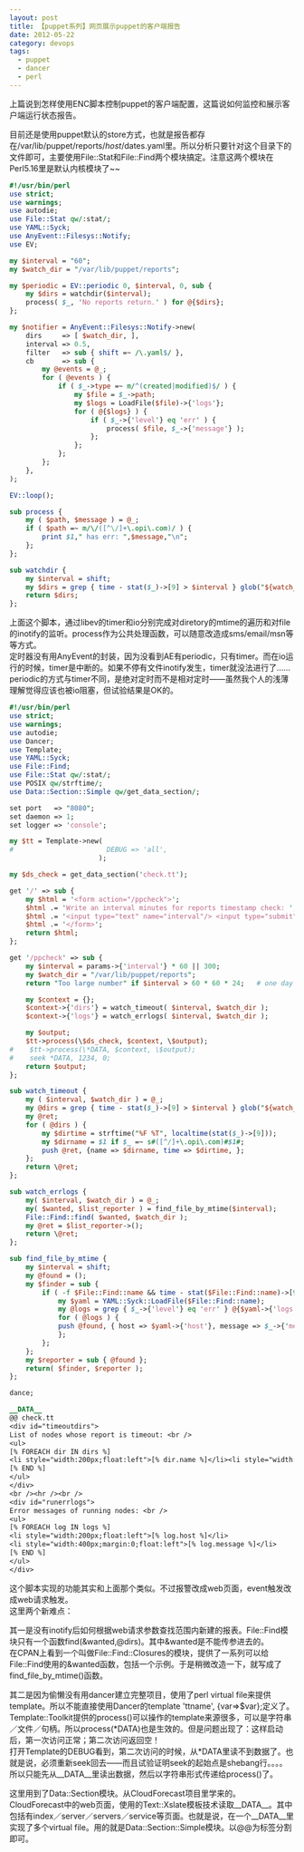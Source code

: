 ```yaml
---
layout: post
title: 【puppet系列】网页展示puppet的客户端报告
date: 2012-05-22
category: devops
tags:
  - puppet
  - dancer
  - perl
---
```


上篇说到怎样使用ENC脚本控制puppet的客户端配置，这篇说如何监控和展示客户端运行状态报告。

目前还是使用puppet默认的store方式，也就是报告都存在/var/lib/puppet/reports/$host/$dates.yaml里。所以分析只要针对这个目录下的文件即可，主要使用File::Stat和File::Find两个模块搞定。注意这两个模块在Perl5.16里是默认内核模块了~~

```perl
#!/usr/bin/perl
use strict;
use warnings;
use autodie;
use File::Stat qw/:stat/;
use YAML::Syck;
use AnyEvent::Filesys::Notify;
use EV;

my $interval = "60";
my $watch_dir = "/var/lib/puppet/reports";

my $periodic = EV::periodic 0, $interval, 0, sub {
    my $dirs = watchdir($interval);
    process( $_, 'No reports return.' ) for @{$dirs};
};

my $notifier = AnyEvent::Filesys::Notify->new(
    dirs     => [ $watch_dir, ],
    interval => 0.5,
    filter   => sub { shift =~ /\.yaml$/ },
    cb       => sub {
        my @events = @_;
        for ( @events ) {
            if ( $_->type =~ m/^(created|modified)$/ ) {
                my $file = $_->path;
                my $logs = LoadFile($file)->{'logs'};
                for ( @{$logs} ) {
                    if ( $_->{'level'} eq 'err' ) {
                        process( $file, $_->{'message'} );
                    };
                };
            };
        };
    },
);

EV::loop();

sub process {
    my ( $path, $message ) = @_;
    if ( $path =~ m/\/([^\/]+\.opi\.com)/ ) {
        print $1," has err: ",$message,"\n";
    };
};

sub watchdir {
    my $interval = shift;
    my $dirs = grep { time - stat($_)->[9] > $interval } glob("${watch_dir}/*");
    return $dirs;
};

```
上面这个脚本，通过libev的timer和io分别完成对diretory的mtime的遍历和对file的inotify的监听。process作为公共处理函数，可以随意改造成sms/email/msn等等方式。    
定时器没有用AnyEvent的封装，因为没看到AE有periodic，只有timer。而在io运行的时候，timer是中断的。如果不停有文件inotify发生，timer就没法进行了……periodic的方式与timer不同，是绝对定时而不是相对定时——虽然我个人的浅薄理解觉得应该也被io阻塞，但试验结果是OK的。

```perl
#!/usr/bin/perl
use strict;
use warnings;
use autodie;
use Dancer;
use Template;
use YAML::Syck;
use File::Find;
use File::Stat qw/:stat/;
use POSIX qw/strftime/;
use Data::Section::Simple qw/get_data_section/;

set port   => "8080";
set daemon => 1;
set logger => 'console';

my $tt = Template->new(
#                       DEBUG => 'all',
                      );

my $ds_check = get_data_section('check.tt');

get '/' => sub {
    my $html = '<form action="/ppcheck">';
    $html .= 'Write an interval minutes for reports timestamp check: ';
    $html .= '<input type="text" name="interval"/> <input type="submit" value="submit" />';
    $html .= '</form>';
    return $html;
};

get '/ppcheck' => sub {
    my $interval = params->{'interval'} * 60 || 300;
    my $watch_dir = "/var/lib/puppet/reports";
    return "Too large number" if $interval > 60 * 60 * 24;   # one day

    my $context = {};
    $context->{'dirs'} = watch_timeout( $interval, $watch_dir );
    $context->{'logs'} = watch_errlogs( $interval, $watch_dir );

    my $output;
    $tt->process(\$ds_check, $context, \$output);
#    $tt->process(\*DATA, $context, \$output);
#    seek *DATA, 1234, 0;
    return $output;
};

sub watch_timeout {
    my ( $interval, $watch_dir ) = @_;
    my @dirs = grep { time - stat($_)->[9] > $interval } glob("${watch_dir}/*");
    my @ret;
    for ( @dirs ) {
        my $dirtime = strftime("%F %T", localtime(stat($_)->[9]));
        my $dirname = $1 if $_ =~ s#([^/]+\.opi\.com)#$1#;
        push @ret, {name => $dirname, time => $dirtime, };
    };
    return \@ret;
};

sub watch_errlogs {
    my( $interval, $watch_dir ) = @_;
    my( $wanted, $list_reporter ) = find_file_by_mtime($interval);
    File::Find::find( $wanted, $watch_dir );
    my @ret = $list_reporter->();
    return \@ret;
};

sub find_file_by_mtime {
    my $interval = shift;
    my @found = ();
    my $finder = sub {
        if ( -f $File::Find::name && time - stat($File::Find::name)->[9] < $interval ) {
            my $yaml = YAML::Syck::LoadFile($File::Find::name);
            my @logs = grep { $_->{'level'} eq 'err' } @{$yaml->{'logs'}};
            for ( @logs ) {
            push @found, { host => $yaml->{'host'}, message => $_->{'message'}, };
            };
        };
    };
    my $reporter = sub { @found };
    return( $finder, $reporter );
};

dance;

__DATA__
@@ check.tt
<div id="timeoutdirs">
List of nodes whose report is timeout: <br />
<ul>
[% FOREACH dir IN dirs %]
<li style="width:200px;float:left">[% dir.name %]</li><li style="width:200px;margin:0;float:left">[% dir.time %]</li>
[% END %]
</ul>
</div>
<br /><hr /><br />
<div id="runerrlogs">
Error messages of running nodes: <br />
<ul>
[% FOREACH log IN logs %]
<li style="width:200px;float:left">[% log.host %]</li>
<li style="width:400px;margin:0;float:left">[% log.message %]</li>
[% END %]
</ul>
</div>
```
这个脚本实现的功能其实和上面那个类似。不过报警改成web页面，event触发改成web请求触发。    
这里两个新难点：

其一是没有inotify后如何根据web请求参数查找范围内新建的报表。File::Find模块只有一个函数find(\&wanted,@dirs)。其中&wanted是不能传参进去的。    
在CPAN上看到一个叫做File::Find::Closures的模块，提供了一系列可以给File::Find使用的&wanted函数，包括一个示例。于是稍微改造一下，就写成了find_file_by_mtime()函数。

其二是因为偷懒没有用dancer建立完整项目，使用了perl virtual file来提供template。所以不能直接使用Dancer的template 'ttname', {var=>\$var};定义了。    
Template::Toolkit提供的process()可以操作的template来源很多，可以是字符串／文件／句柄。所以process(\*DATA)也是生效的。但是问题出现了：这样启动后，第一次访问正常；第二次访问返回空！    
打开Template的DEBUG看到，第二次访问的时候，从*DATA里读不到数据了。也就是说，必须重新seek回去——而且试验证明seek的起始点是shebang行。。。。    
所以只能先从__DATA__里读出数据，然后以字符串形式传递给process()了。    

这里用到了Data::Section模块。从CloudForecast项目里学来的。CloudForecast中的web页面，使用的Text::Xslate模板技术读取__DATA__。其中包括有index／server／servers／service等页面。也就是说，在一个__DATA__里实现了多个virtual file。用的就是Data::Section::Simple模块。以@@为标签分割即可。
